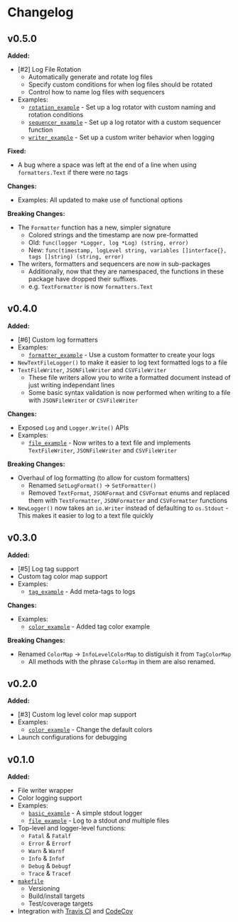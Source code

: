 # Changelog

## v0.5.0

**Added:**

- [#2] Log File Rotation
  - Automatically generate and rotate log files
  - Specify custom conditions for when log files should be rotated
  - Control how to name log files with sequencers
- Examples:
  - [`rotation_example`](./examples/rotation_example/main.go) - Set up a log rotator with custom naming and rotation conditions
  - [`sequencer_example`](./examples/sequencer_example/main.go) - Set up a log rotator with a custom sequencer function
  - [`writer_example`](./examples/writer_example/main.go) - Set up a custom writer behavior when logging

**Fixed:**

- A bug where a space was left at the end of a line when using `formatters.Text` if there were no tags

**Changes:**

- Examples: All updated to make use of functional options

**Breaking Changes:**

- The `Formatter` function has a new, simpler signature
  - Colored strings and the timestamp are now pre-formatted
  - Old: `func(logger *Logger, log *Log) (string, error)`
  - New: `func(timestamp, logLevel string, variables []interface{}, tags []string) (string, error)`
- The writers, formatters and sequencers are now in sub-packages
  - Additionally, now that they are namespaced, the functions in these package have dropped their suffixes.
  - e.g. `TextFormatter` is now `formatters.Text`

## v0.4.0

**Added:**

- [#6] Custom log formatters
- Examples:
  - [`formatter_example`](./examples/formatter_example/main.go) - Use a custom formatter to create your logs
- `NewTextFileLogger()` to make it easier to log text formatted logs to a file
- `TextFileWriter`, `JSONFileWriter` and `CSVFileWriter`
  - These file writers allow you to write a formatted document instead of just writing independant lines
  - Some basic syntax validation is now performed when writing to a file with `JSONFileWriter` or `CSVFileWriter`

**Changes:**

- Exposed `Log` and `Logger.Write()` APIs
- Examples:
  - [`file_example`](./examples/file_example/main.go) - Now writes to a text file and implements `TextFileWriter`, `JSONFileWriter` and `CSVFileWriter`

**Breaking Changes:**

- Overhaul of log formatting (to allow for custom formatters)
  - Renamed `SetLogFormat()` -> `SetFormatter()`
  - Removed `TextFormat`, `JSONFormat` and `CSVFormat` enums and replaced them with `TextFormatter`, `JSONFormatter` and `CSVFormatter` functions
- `NewLogger()` now takes an `io.Writer` instead of defaulting to `os.Stdout` - This makes it easier to log to a text file quickly

## v0.3.0

**Added:**

- [#5] Log tag support
- Custom tag color map support
- Examples:
  - [`tag_example`](./examples/tag_example/main.go) - Add meta-tags to logs

**Changes:**

- Examples:
  - [`color_example`](./examples/color_example/main.go) - Added tag color example

**Breaking Changes:**

- Renamed `ColorMap` -> `InfoLevelColorMap` to distiguish it from `TagColorMap`
  - All methods with the phrase `ColorMap` in them are also renamed.

## v0.2.0

**Added:**

- [#3] Custom log level color map support
- Examples:
  - [`color_example`](./examples/color_example/main.go) - Change the default colors
- Launch configurations for debugging

## v0.1.0

**Added:**

- File writer wrapper
- Color logging support
- Examples:
  - [`basic_example`](./examples/basic_example/main.go) - A simple stdout logger
  - [`file_example`](./examples/file_example/main.go) - Log to a stdout *and* multiple files
- Top-level and logger-level functions:
  - `Fatal` & `Fatalf`
  - `Error` & `Errorf`
  - `Warn` & `Warnf`
  - `Info` & `Infof`
  - `Debug` & `Debugf`
  - `Trace` & `Tracef`
- [`makefile`](./makefile)
  - Versioning
  - Build/install targets
  - Test/coverage targets
- Integration with [Travis CI](https://travis-ci.org/pd93/plog) and [CodeCov](https://codecov.io/gh/pd93/plog)
